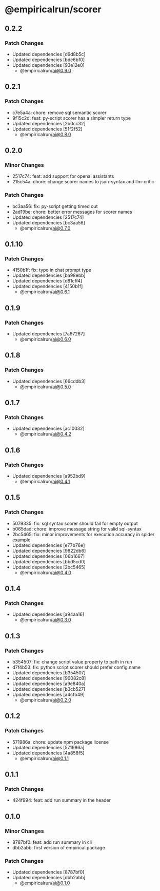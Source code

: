 # @empiricalrun/scorer

## 0.2.2

### Patch Changes

- Updated dependencies [d6d8b5c]
- Updated dependencies [bde6bf0]
- Updated dependencies [93e12e0]
  - @empiricalrun/ai@0.9.0

## 0.2.1

### Patch Changes

- c7e5a4a: chore: remove sql semantic scorer
- 9f15c2d: feat: py-script scorer has a simpler return type
- Updated dependencies [2b0cc32]
- Updated dependencies [51f2f52]
  - @empiricalrun/ai@0.8.0

## 0.2.0

### Minor Changes

- 2517c74: feat: add support for openai assistants
- 215c54a: chore: change scorer names to json-syntax and llm-critic

### Patch Changes

- bc3aa56: fix: py-script getting timed out
- 2ad19be: chore: better error messages for scorer names
- Updated dependencies [2517c74]
- Updated dependencies [bc3aa56]
  - @empiricalrun/ai@0.7.0

## 0.1.10

### Patch Changes

- 4150b1f: fix: typo in chat prompt type
- Updated dependencies [ba98ebb]
- Updated dependencies [d81cff4]
- Updated dependencies [4150b1f]
  - @empiricalrun/ai@0.6.1

## 0.1.9

### Patch Changes

- Updated dependencies [7a67267]
  - @empiricalrun/ai@0.6.0

## 0.1.8

### Patch Changes

- Updated dependencies [66cddb3]
  - @empiricalrun/ai@0.5.0

## 0.1.7

### Patch Changes

- Updated dependencies [ac10032]
  - @empiricalrun/ai@0.4.2

## 0.1.6

### Patch Changes

- Updated dependencies [a952bd9]
  - @empiricalrun/ai@0.4.1

## 0.1.5

### Patch Changes

- 5079335: fix: sql syntax scorer should fail for empty output
- b065dad: chore: improve message string for valid sql-syntax
- 2bc5465: fix: minor improvements for execution accuracy in spider example
- Updated dependencies [e77b76e]
- Updated dependencies [9822db6]
- Updated dependencies [06b1667]
- Updated dependencies [bbd5cd0]
- Updated dependencies [2bc5465]
  - @empiricalrun/ai@0.4.0

## 0.1.4

### Patch Changes

- Updated dependencies [a94aa16]
  - @empiricalrun/ai@0.3.0

## 0.1.3

### Patch Changes

- b354507: fix: change script value property to path in run
- d7f4b53: fix: python script scorer should prefer config.name
- Updated dependencies [b354507]
- Updated dependencies [90082c8]
- Updated dependencies [a9e840a]
- Updated dependencies [b3cb527]
- Updated dependencies [a4cfb49]
  - @empiricalrun/ai@0.2.0

## 0.1.2

### Patch Changes

- 571986a: chore: update npm package license
- Updated dependencies [571986a]
- Updated dependencies [4a858f5]
  - @empiricalrun/ai@0.1.1

## 0.1.1

### Patch Changes

- 424f994: feat: add run summary in the header

## 0.1.0

### Minor Changes

- 8787bf0: feat: add run summary in cli
- dbb2abb: first version of empirical package

### Patch Changes

- Updated dependencies [8787bf0]
- Updated dependencies [dbb2abb]
  - @empiricalrun/ai@0.1.0
